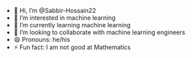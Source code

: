 - 👋 Hi, I’m @Sabbir-Hossain22
- 👀 I’m interested in machine learning
- 🌱 I’m currently learning machine learning
- 💞️ I’m looking to collaborate with machine learning engineers
- 😄 Pronouns: he/his
- ⚡ Fun fact: I am not good at Mathematics

<!---
Sabbir-Hossain22/Sabbir-Hossain22 is a ✨ special ✨ repository because its `README.md` (this file) appears on your GitHub profile.
You can click the Preview link to take a look at your changes.
--->
